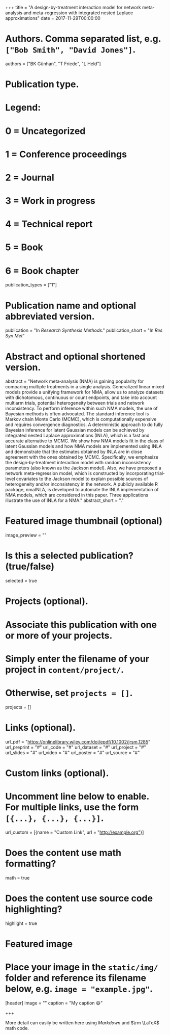 +++
title = "A design-by-treatment interaction model for network meta-analysis and meta-regression with integrated nested Laplace approximations"
date = 2017-11-29T00:00:00

# Authors. Comma separated list, e.g. `["Bob Smith", "David Jones"]`.
authors = ["BK Günhan", "T Friede", "L Held"]

# Publication type.
# Legend:
# 0 = Uncategorized
# 1 = Conference proceedings
# 2 = Journal
# 3 = Work in progress
# 4 = Technical report
# 5 = Book
# 6 = Book chapter
publication_types = ["1"]

# Publication name and optional abbreviated version.
publication = "In *Research Synthesis Methods*."
publication_short = "In *Res Syn Met*"

# Abstract and optional shortened version.
abstract = "Network meta‐analysis (NMA) is gaining popularity for comparing multiple treatments in a single analysis. Generalized linear mixed models provide a unifying framework for NMA, allow us to analyze datasets with dichotomous, continuous or count endpoints, and take into account multiarm trials, potential heterogeneity between trials and network inconsistency. To perform inference within such NMA models, the use of Bayesian methods is often advocated. The standard inference tool is Markov chain Monte Carlo (MCMC), which is computationally expensive and requires convergence diagnostics. A deterministic approach to do fully Bayesian inference for latent Gaussian models can be achieved by integrated nested Laplace approximations (INLA), which is a fast and accurate alternative to MCMC. We show how NMA models fit in the class of latent Gaussian models and how NMA models are implemented using INLA and demonstrate that the estimates obtained by INLA are in close agreement with the ones obtained by MCMC. Specifically, we emphasize the design‐by‐treatment interaction model with random inconsistency parameters (also known as the Jackson model). Also, we have proposed a network meta‐regression model, which is constructed by incorporating trial‐level covariates to the Jackson model to explain possible sources of heterogeneity and/or inconsistency in the network. A publicly available R package, nmaINLA, is developed to automate the INLA implementation of NMA models, which are considered in this paper. Three applications illustrate the use of INLA for a NMA."
abstract_short = "."

# Featured image thumbnail (optional)
image_preview = ""

# Is this a selected publication? (true/false)
selected = true

# Projects (optional).
#   Associate this publication with one or more of your projects.
#   Simply enter the filename of your project in `content/project/`.
#   Otherwise, set `projects = []`.
projects = []

# Links (optional).
url_pdf = "https://onlinelibrary.wiley.com/doi/epdf/10.1002/jrsm.1285"
url_preprint = "#"
url_code = "#"
url_dataset = "#"
url_project = "#"
url_slides = "#"
url_video = "#"
url_poster = "#"
url_source = "#"

# Custom links (optional).
#   Uncomment line below to enable. For multiple links, use the form `[{...}, {...}, {...}]`.
url_custom = [{name = "Custom Link", url = "http://example.org"}]

# Does the content use math formatting?
math = true

# Does the content use source code highlighting?
highlight = true

# Featured image
# Place your image in the `static/img/` folder and reference its filename below, e.g. `image = "example.jpg"`.
[header]
image = ""
caption = "My caption :smile:"

+++

More detail can easily be written here using *Markdown* and $\rm \LaTeX$ math code.
